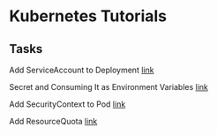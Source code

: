 # Kubernetes Tutorials

## Tasks

Add ServiceAccount to Deployment [link](add-sa-to-deployment/README.md)

Secret and Consuming It as Environment Variables [link](secret_and_consuming_as_env_variables/README.md)

Add SecurityContext to Pod [link](add_securitycontext_to_pod/README.md)

Add ResourceQuota [link](add_resourcequota/README.md)
